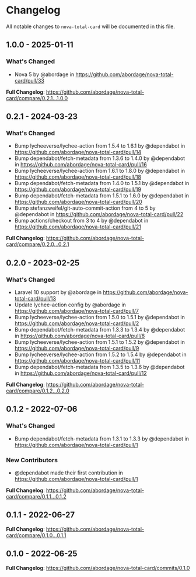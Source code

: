 # Changelog

All notable changes to `nova-total-card` will be documented in this file.

## 1.0.0 - 2025-01-11

### What's Changed

* Nova 5 by @abordage in https://github.com/abordage/nova-total-card/pull/33

**Full Changelog**: https://github.com/abordage/nova-total-card/compare/0.2.1...1.0.0

## 0.2.1 - 2024-03-23

### What's Changed

* Bump lycheeverse/lychee-action from 1.5.4 to 1.6.1 by @dependabot in https://github.com/abordage/nova-total-card/pull/14
* Bump dependabot/fetch-metadata from 1.3.6 to 1.4.0 by @dependabot in https://github.com/abordage/nova-total-card/pull/16
* Bump lycheeverse/lychee-action from 1.6.1 to 1.8.0 by @dependabot in https://github.com/abordage/nova-total-card/pull/18
* Bump dependabot/fetch-metadata from 1.4.0 to 1.5.1 by @dependabot in https://github.com/abordage/nova-total-card/pull/19
* Bump dependabot/fetch-metadata from 1.5.1 to 1.6.0 by @dependabot in https://github.com/abordage/nova-total-card/pull/20
* Bump stefanzweifel/git-auto-commit-action from 4 to 5 by @dependabot in https://github.com/abordage/nova-total-card/pull/22
* Bump actions/checkout from 3 to 4 by @dependabot in https://github.com/abordage/nova-total-card/pull/21

**Full Changelog**: https://github.com/abordage/nova-total-card/compare/0.2.0...0.2.1

## 0.2.0 - 2023-02-25

### What's Changed

- Laravel 10 support by @abordage in https://github.com/abordage/nova-total-card/pull/13
- Update lychee-action config by @abordage in https://github.com/abordage/nova-total-card/pull/7
- Bump lycheeverse/lychee-action from 1.5.0 to 1.5.1 by @dependabot in https://github.com/abordage/nova-total-card/pull/2
- Bump dependabot/fetch-metadata from 1.3.3 to 1.3.4 by @dependabot in https://github.com/abordage/nova-total-card/pull/8
- Bump lycheeverse/lychee-action from 1.5.1 to 1.5.2 by @dependabot in https://github.com/abordage/nova-total-card/pull/9
- Bump lycheeverse/lychee-action from 1.5.2 to 1.5.4 by @dependabot in https://github.com/abordage/nova-total-card/pull/11
- Bump dependabot/fetch-metadata from 1.3.5 to 1.3.6 by @dependabot in https://github.com/abordage/nova-total-card/pull/12

**Full Changelog**: https://github.com/abordage/nova-total-card/compare/0.1.2...0.2.0

## 0.1.2 - 2022-07-06

### What's Changed

- Bump dependabot/fetch-metadata from 1.3.1 to 1.3.3 by @dependabot in https://github.com/abordage/nova-total-card/pull/1

### New Contributors

- @dependabot made their first contribution in https://github.com/abordage/nova-total-card/pull/1

**Full Changelog**: https://github.com/abordage/nova-total-card/compare/0.1.1...0.1.2

## 0.1.1 - 2022-06-27

**Full Changelog**: https://github.com/abordage/nova-total-card/compare/0.1.0...0.1.1

## 0.1.0 - 2022-06-25

**Full Changelog**: https://github.com/abordage/nova-total-card/commits/0.1.0
